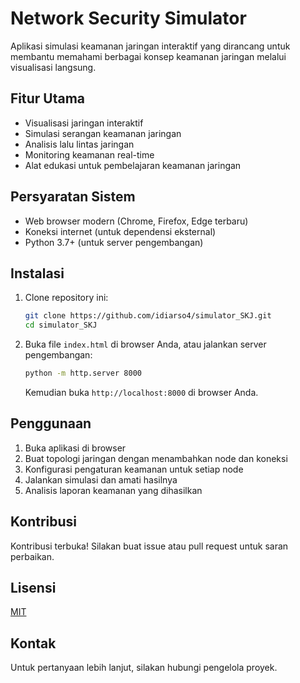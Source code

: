 # Network Security Simulator

Aplikasi simulasi keamanan jaringan interaktif yang dirancang untuk membantu memahami berbagai konsep keamanan jaringan melalui visualisasi langsung.

## Fitur Utama

- Visualisasi jaringan interaktif
- Simulasi serangan keamanan jaringan
- Analisis lalu lintas jaringan
- Monitoring keamanan real-time
- Alat edukasi untuk pembelajaran keamanan jaringan

## Persyaratan Sistem

- Web browser modern (Chrome, Firefox, Edge terbaru)
- Koneksi internet (untuk dependensi eksternal)
- Python 3.7+ (untuk server pengembangan)

## Instalasi

1. Clone repository ini:
   ```bash
   git clone https://github.com/idiarso4/simulator_SKJ.git
   cd simulator_SKJ
   ```

2. Buka file `index.html` di browser Anda, atau jalankan server pengembangan:
   ```bash
   python -m http.server 8000
   ```
   Kemudian buka `http://localhost:8000` di browser Anda.

## Penggunaan

1. Buka aplikasi di browser
2. Buat topologi jaringan dengan menambahkan node dan koneksi
3. Konfigurasi pengaturan keamanan untuk setiap node
4. Jalankan simulasi dan amati hasilnya
5. Analisis laporan keamanan yang dihasilkan

## Kontribusi

Kontribusi terbuka! Silakan buat issue atau pull request untuk saran perbaikan.

## Lisensi

[MIT](LICENSE)

## Kontak

Untuk pertanyaan lebih lanjut, silakan hubungi pengelola proyek.
